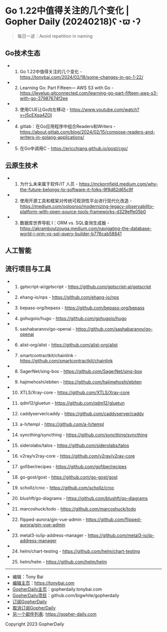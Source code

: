 # Go 1.22中值得关注的几个变化 | Gopher Daily (20240218)ʕ◔ϖ◔ʔ

>每日一谚：Avoid repetition in naming

## Go技术生态


- 1. Go 1.22中值得关注的几个变化 - https://tonybai.com/2024/02/18/some-changes-in-go-1-22/

- 2. Learning Go: Part Fifteen— AWS S3 with Go - https://levelup.gitconnected.com/learning-go-part-fifteen-aws-s3-with-go-37987674f2ee

- 3. 使用CUE让Go向左移动 - https://www.youtube.com/watch?v=I5cEXqa4ZOI

- 4. gitlab：在Go应用程序中组合Readers和Writers - https://about.gitlab.com/blog/2024/02/15/compose-readers-and-writers-in-golang-applications/

- 5. 在Go中调用C - https://ericchiang.github.io/post/cgo/


## 云原生技术


- 1. 为什么未来属于软件/IT 人员 - https://mckornfield.medium.com/why-the-future-belongs-to-software-it-folks-9f8d82d65c9f

- 2. 使用开源工具和框架对传统可观测性平台进行现代化改造 - https://medium.com/oolooroo/modernizing-legacy-observability-platform-with-open-source-tools-frameworks-d329effe05b0

- 3. 数据库世界导航 I：ORM vs. SQL查询生成器 - https://akramboutzouga.medium.com/navigating-the-database-world-i-orm-vs-sql-query-builder-b776cab58841


## 人工智能



## 流行项目与工具


- 1. gptscript-ai/gptscript - https://github.com/gptscript-ai/gptscript

- 2. ehang-io/nps - https://github.com/ehang-io/nps

- 3. bepass-org/bepass - https://github.com/bepass-org/bepass

- 4. gohugoio/hugo - https://github.com/gohugoio/hugo

- 5. sashabaranov/go-openai - https://github.com/sashabaranov/go-openai

- 6. alist-org/alist - https://github.com/alist-org/alist

- 7. smartcontractkit/chainlink - https://github.com/smartcontractkit/chainlink

- 8. SagerNet/sing-box - https://github.com/SagerNet/sing-box

- 9. hajimehoshi/ebiten - https://github.com/hajimehoshi/ebiten

- 10. XTLS/Xray-core - https://github.com/XTLS/Xray-core

- 11. qdm12/gluetun - https://github.com/qdm12/gluetun

- 12. caddyserver/caddy - https://github.com/caddyserver/caddy

- 13. a-h/templ - https://github.com/a-h/templ

- 14. syncthing/syncthing - https://github.com/syncthing/syncthing

- 15. siderolabs/talos - https://github.com/siderolabs/talos

- 16. v2ray/v2ray-core - https://github.com/v2ray/v2ray-core

- 17. gofiber/recipes - https://github.com/gofiber/recipes

- 18. go-gost/gost - https://github.com/go-gost/gost

- 19. schollz/croc - https://github.com/schollz/croc

- 20. blushft/go-diagrams - https://github.com/blushft/go-diagrams

- 21. marcoshuck/todo - https://github.com/marcoshuck/todo

- 22. flipped-aurora/gin-vue-admin - https://github.com/flipped-aurora/gin-vue-admin

- 23. metal3-io/ip-address-manager - https://github.com/metal3-io/ip-address-manager

- 24. helm/chart-testing - https://github.com/helm/chart-testing

- 25. helm/helm - https://github.com/helm/helm


----

- 编辑：Tony Bai
- [编辑主页](https://tonybai.com)：https://tonybai.com
- [GopherDaily主页](https://gopherdaily.tonybai.com)：gopherdaily.tonybai.com
- [GopherDaily项目](https://github.com/bigwhite/gopherdaily)：github.com/bigwhite/gopherdaily
- [订阅GopherDaily](https://gopherdaily.tonybai.com/subscribe)
- [取消订阅GopherDaily](https://gopherdaily.tonybai.com/unsubscribe)
- [另一个邮件列表](https://gopher-daily.com): https://gopher-daily.com

Copyright 2023 GopherDaily
